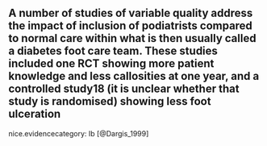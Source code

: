 A number of studies of variable quality address the impact of inclusion of podiatrists compared to normal care within what is then usually called a diabetes foot care team. These studies included one RCT showing more patient knowledge and less callosities at one year, and a controlled study18 (it is unclear whether that study is randomised) showing less foot ulceration
---
 nice.evidencecategory: Ib
[@Dargis_1999]
